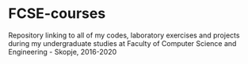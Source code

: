 # FCSE-courses
Repository linking to all of my codes, laboratory exercises and projects during my undergraduate studies at Faculty of Computer Science and Engineering - Skopje, 2016-2020
